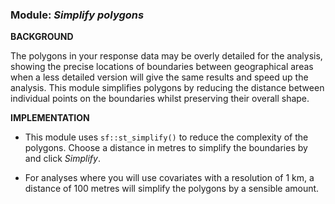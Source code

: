 ### **Module:** ***Simplify polygons***

**BACKGROUND**

The polygons in your response data may be overly detailed for the analysis, showing the precise locations of boundaries between geographical areas when a less detailed version will give the same results and speed up the analysis. This module simplifies polygons by reducing the distance between individual points on the boundaries whilst preserving their overall shape.

**IMPLEMENTATION**

- This module uses `sf::st_simplify()` to reduce the complexity of the polygons. Choose a distance in metres to simplify the boundaries by and click *Simplify*. 

- For analyses where you will use covariates with a resolution of 1 km, a distance of 100 metres will simplify the polygons by a sensible amount.
